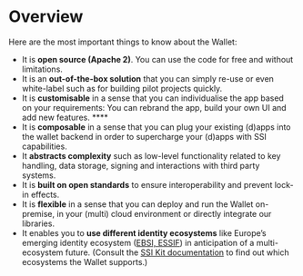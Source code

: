 # Overview

Here are the most important things to know about the Wallet:

* It is **open source (Apache 2)**. You can use the code for free and without limitations.
* It is an **out-of-the-box solution** that you can simply re-use or even white-label such as for building pilot projects quickly.
* It is **customisable** in a sense that you can individualise the app based on your requirements: You can rebrand the app, build your own UI and add new features. \*\*\*\*
* It is **composable** in a sense that you can plug your existing (d)apps into the wallet backend in order to supercharge your (d)apps with SSI capabilities.
* It **abstracts complexity** such as low-level functionality related to key handling, data storage, signing and interactions with third party systems.
* It is **built on open standards** to ensure interoperability and prevent lock-in effects.
* It is **flexible** in a sense that you can deploy and run the Wallet on-premise, in your (multi) cloud environment or directly integrate our libraries.
* It enables you to **use different identity ecosystems** like Europe’s emerging identity ecosystem ([EBSI, ESSIF](https://ec.europa.eu/digital-building-blocks/wikis/display/ebsi)) in anticipation of a multi-ecosystem future. (Consult the [SSI Kit documentation](https://app.gitbook.com/o/ZPIzdSlXqm9n9ywE2dcK/s/1k3zreXT6Nz41D1g1C6K/) to find out which ecosystems the Wallet supports.)&#x20;
